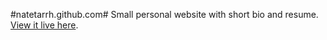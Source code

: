 #natetarrh.github.com#
Small personal website with short bio and resume. [View it live here][1].

[1]: http://natetarrh.github.com
